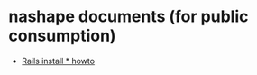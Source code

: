
# nashape documents (for public consumption)

* [Rails install * howto](https://github.com/nashape/docs/blob/master/rails_install_howto.md)
